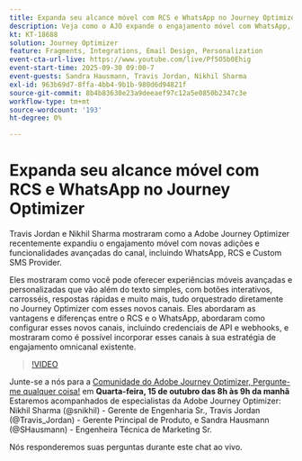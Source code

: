 ```yaml
---
title: Expanda seu alcance móvel com RCS e WhatsApp no Journey Optimizer
description: Veja como o AJO expande o engajamento móvel com WhatsApp, RCS e SMS — experiências ricas, interativas e personalizadas.
kt: KT-18688
solution: Journey Optimizer
feature: Fragments, Integrations, Email Design, Personalization
event-cta-url-live: https://www.youtube.com/live/Pf5O5b0Ehig
event-start-time: 2025-09-30 09:00-7
event-guests: Sandra Hausmann, Travis Jordan, Nikhil Sharma
exl-id: 963b69d7-8ffa-4bb4-9b1b-980d6d94821f
source-git-commit: 8b4b83630e23a9deeaef97c12a5e0850b2347c3e
workflow-type: tm+mt
source-wordcount: '193'
ht-degree: 0%

---
```


# Expanda seu alcance móvel com RCS e WhatsApp no Journey Optimizer

Travis Jordan e Nikhil Sharma mostraram como a Adobe Journey Optimizer recentemente expandiu o engajamento móvel com novas adições e funcionalidades avançadas do canal, incluindo WhatsApp, RCS e Custom SMS Provider.

Eles mostraram como você pode oferecer experiências móveis avançadas e personalizadas que vão além do texto simples, com botões interativos, carrosséis, respostas rápidas e muito mais, tudo orquestrado diretamente no Journey Optimizer com esses novos canais. Eles abordaram as vantagens e diferenças entre o RCS e o WhatsApp, abordaram como configurar esses novos canais, incluindo credenciais de API e webhooks, e mostraram como é possível incorporar esses canais à sua estratégia de engajamento omnicanal existente.

>[!VIDEO](https://video.tv.adobe.com/v/3475370/?quality=12&learn=on)

Junte-se a nós para a [Comunidade do Adobe Journey Optimizer, Pergunte-me qualquer coisa!](https://experienceleaguecommunities.adobe.com/t5/journey-optimizer-events/ask-me-anything-october-15th-with-journey-optimizer-product/ec-p/778477?profile.language=pt) em **Quarta-feira, 15 de outubro das 8h às 9h da manhã** Estaremos acompanhados de especialistas da Adobe Journey Optimizer: Nikhil Sharma (@snikhil) - Gerente de Engenharia Sr., Travis Jordan (@Travis_Jordan) - Gerente Principal de Produto, e Sandra Hausmann (@SHausmann) - Engenheira Técnica de Marketing Sr.

Nós responderemos suas perguntas durante este chat ao vivo.
